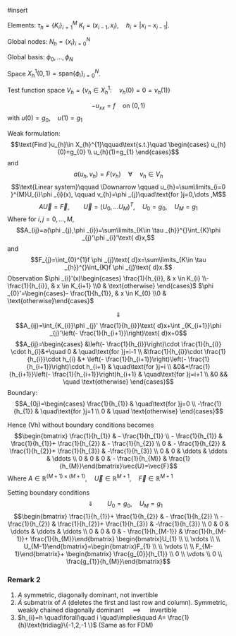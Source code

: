 #insert 

Elements: $\tau _{h}=\{K_{i} \}_{i=1}^{M}$
	$K_{i}=(x_{i-1},x_{i}), \quad h_{i}=\lvert x_{i}-x_{i-1} \rvert$.

Global nodes:
	$N_{h}=\{x_{i} \}_{i=0}^{N}$

Global basis:
	$\phi _{0},\dots,\phi _{N}$

Space $X_{h}^{1}(0,1)=\text{span}\{\phi _{i} \}_{i=0}^{N}$.

Test function space 
	$V_{h}=\{v_{h}\in X^{1}_{h}:\quad v_{h}(0)=0=v_{h}(1) \}$

$$-u_{xx}=f \quad\text{on }(0,1)\tag{1}$$
with $u(0)=g_{0},\quad u(1)=g_{1}$

Weak formulation:
$$\text{Find }u_{h}\in X_{h}^{1}\qquad\text{s.t.}\quad \begin{cases}
u_{h}(0)=g_{0} \\
u_{h}(1)=g_{1}
\end{cases}$$
and 
$$a(u_{h},v_{h})=F(v_{h})\quad\forall\quad v_{h}\in V_{h}$$
$$\text{Linear system}\qquad \Downarrow \qquad u_{h}=\sum\limits_{i=0 }^{M}U_{i}\phi _{i}(x), \qquad v_{h}=\phi _{j}\quad\text{for }j=0,\dots ,M$$
$$A \vec{U}=\vec{F}, \qquad \vec{U}=(U_{0},\dots U_{M})^{T}, \quad U_{0}=g_{0},\quad U_{M}=g_{1}$$
Where for $i,j=0,\dots, M$,
$$A_{ij}=a(\phi _{j},\phi _{i})=\sum\limits_{K\in \tau _{h}}^{}\int_{K}\phi _{j}'\phi _{i}'\text{ d}x,$$
and
$$F_{j}=\int_{0}^{1}f \phi _{j}\text{ d}x=\sum\limits_{K\in \tau _{h}}^{}\int_{K}f \phi _{j}\text{ d}x.$$
Observation
	$\phi _{i}'(x)\begin{cases} \frac{1}{h_{i}}, & x \in K_{i} \\- \frac{1}{h_{i}}, & x \in K_{i+1} \\0 & \text{otherwise} \end{cases}$
	$\phi _{0}'=\begin{cases}- \frac{1}{h_{1}}, & x \in K_{0} \\0 & \text{otherwise}\end{cases}$

$$\Downarrow$$
$$A_{ij}=\int_{K_{i}}\phi _{j}' \frac{1}{h_{i}}\text{ d}x+\int _{K_{i+1}}\phi _{j}'\left(- \frac{1}{h_{i+1}}\right)\text{ d}x+0$$
$$A_{ij}=\begin{cases}
&\left(- \frac{1}{h_{i}}\right)\cdot \frac{1}{h_{i}} \cdot h_{i}&+\quad 0 & \quad\text{for }j=i-1 \\
&\frac{1}{h_{i}}\cdot \frac{1}{h_{i}}\cdot h_{i} &+ \left(- \frac{1}{h_{i+1}}\right)\left(- \frac{1}{h_{i+1}}\right)\cdot h_{i+1}  & \quad\text{for }j=i \\
&0&+\frac{1}{h_{i+1}}\left(- \frac{1}{h_{i+1}}\right)h_{i+1}  & \quad\text{for }j=i+1 \\
&0 && \quad \text{otherwise}
\end{cases}$$
Boundary:
$$A_{0j}=\begin{cases}
\frac{1}{h_{1}} & \quad\text{for }j=0 \\
-\frac{1}{h_{1}} & \quad\text{for }j=1 \\
0 & \quad \text{otherwise}
\end{cases}$$

Hence (Vh) without boundary conditions becomes
$$\begin{bmatrix} \frac{1}{h_{1}} & - \frac{1}{h_{1}} \\ - \frac{1}{h_{1}} & \frac{1}{h_{1}}+ \frac{1}{h_{2}} & - \frac{1}{h_{2}} \\ 0 & - \frac{1}{h_{2}} & \frac{1}{h_{2}}+ \frac{1}{h_{3}} & -\frac{1}{h_{3}} \\ 0 & 0 & \ddots & \ddots & \ddots \\ 0 & 0 & 0 &  - \frac{1}{h_{M}} &   \frac{1}{h_{M}}\end{bmatrix}\vec{U}=\vec{F}$$
Where $A \in \mathbb{R}^{(M+1)\times(M+1)}, \quad \vec{U} \in \mathbb{R}^{M+1}, \quad \vec{F}\in \mathbb{R}^{M+1}$

Setting boundary conditions
$$\qquad \Downarrow \qquad U_{0}=g_{0}, \quad U_{M}=g_{1}$$
$$\begin{bmatrix}   \frac{1}{h_{1}}+ \frac{1}{h_{2}} & - \frac{1}{h_{2}} \\  - \frac{1}{h_{2}} & \frac{1}{h_{2}}+ \frac{1}{h_{3}} & -\frac{1}{h_{3}} \\ 0 & 0 & \ddots & \ddots & \ddots \\ 0 & 0 & 0 &  - \frac{1}{h_{M-1}} &   \frac{1}{h_{M-1}}+ \frac{1}{h_{M}}\end{bmatrix} \begin{bmatrix}U_{1} \\  \\ \vdots \\  \\ U_{M-1}\end{bmatrix}=\begin{bmatrix}F_{1} \\  \\ \vdots \\  \\ F_{M-1}\end{bmatrix}+ \begin{bmatrix} \frac{g_{0}}{h_{1}} \\ 0 \\ \vdots \\ 0 \\ \frac{g_{1}}{h_{M}}\end{bmatrix}$$
### Remark 2
1. $A$ symmetric, diagonally dominant, not invertible
2. $\tilde{A}$ submatrix of $A$ (deletes the first and last row and column).
	Symmetric, weakly chained diagonally dominant
	$\quad\implies\quad$ invertible
3. $h_{i}=h \quad\forall\quad i \quad\implies\quad A= \frac{1}{h}\text{tridiag}\{-1,2,-1 \}$
	(Same as for FDM)